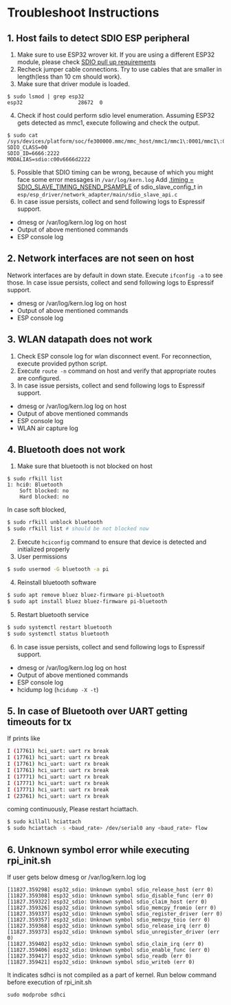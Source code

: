 # Troubleshoot Instructions
## 1. Host fails to detect SDIO ESP peripheral
1. Make sure to use ESP32 wrover kit. If you are using a different ESP32 module, please check [SDIO pull up requirements](https://docs.espressif.com/projects/esp-idf/en/latest/esp32/api-reference/peripherals/sd_pullup_requirements.html)
2. Recheck jumper cable connections. Try to use cables that are smaller in length(less than 10 cm should work).
3. Make sure that driver module is loaded.
```
$ sudo lsmod | grep esp32
esp32                  28672  0
```
4. Check if host could perform sdio level enumeration. Assuming ESP32 gets detected as mmc1, execute following and check the output.
```
$ sudo cat /sys/devices/platform/soc/fe300000.mmc/mmc_host/mmc1/mmc1\:0001/mmc1\:0001\:1/uevent
SDIO_CLASS=00
SDIO_ID=6666:2222
MODALIAS=sdio:c00v6666d2222
```
5. Possible that SDIO timing can be wrong, because of which you might face some error messages in `/var/log/kern.log`
Add [.timing = SDIO_SLAVE_TIMING_NSEND_PSAMPLE](https://github.com/espressif/esp-idf/blob/454aeb3a48ac2b92cfa9d8b6a01d1b53179ec50a/components/hal/include/hal/sdio_slave_types.h#L26-L38) of sdio_slave_config_t in `esp/esp_driver/network_adapter/main/sdio_slave_api.c`
6. In case issue persists, collect and send following logs to Espressif support.
* dmesg or /var/log/kern.log log on host
* Output of above mentioned commands
* ESP console log

## 2. Network interfaces are not seen on host
Network interfaces are by default in down state. Execute `ifconfig -a` to see those.
In case issue persists, collect and send following logs to Espressif support.
* dmesg or /var/log/kern.log log on host
* Output of above mentioned commands
* ESP console log

## 3. WLAN datapath does not work
1. Check ESP console log for wlan disconnect event. For reconnection, execute provided python script.
2. Execute `route -n` command on host and verify that appropriate routes are configured.
3. In case issue persists, collect and send following logs to Espressif support.
* dmesg or /var/log/kern.log log on host
* Output of above mentioned commands
* ESP console log
* WLAN air capture log

## 4. Bluetooth does not work
1. Make sure that bluetooth is not blocked on host
```
$ sudo rfkill list
1: hci0: Bluetooth
    Soft blocked: no
    Hard blocked: no
```
In case soft blocked,
```sh
$ sudo rfkill unblock bluetooth
$ sudo rfkill list # should be not blocked now
```
2. Execute `hciconfig` command to ensure that device is detected and initialized properly
3. User permissions
```sh
$ sudo usermod -G bluetooth -a pi
```

4. Reinstall bluetooth software
```sh
$ sudo apt remove bluez bluez-firmware pi-bluetooth
$ sudo apt install bluez bluez-firmware pi-bluetooth
```

5. Restart bluetooth service
```sh
$ sudo systemctl restart bluetooth
$ sudo systemctl status bluetooth
```

6. In case issue persists, collect and send following logs to Espressif support.
* dmesg or /var/log/kern.log log on host
* Output of above mentioned commands
* ESP console log
* hcidump log (`hcidump -X -t`)

## 5. In case of Bluetooth over UART getting timeouts for tx
If prints like
```sh
I (17761) hci_uart: uart rx break
I (17761) hci_uart: uart rx break
I (17761) hci_uart: uart rx break
I (17761) hci_uart: uart rx break
I (17771) hci_uart: uart rx break
I (17771) hci_uart: uart rx break
I (17771) hci_uart: uart rx break
I (23761) hci_uart: uart rx break
```
coming continuously, Please restart hciattach.
```sh
$ sudo killall hciattach
$ sudo hciattach -s <baud_rate> /dev/serial0 any <baud_rate> flow
```

## 6. Unknown symbol error while executing rpi_init.sh
If user gets below dmesg or /var/log/kern.log log
```
[11827.359298] esp32_sdio: Unknown symbol sdio_release_host (err 0)
[11827.359308] esp32_sdio: Unknown symbol sdio_disable_func (err 0)
[11827.359322] esp32_sdio: Unknown symbol sdio_claim_host (err 0)
[11827.359326] esp32_sdio: Unknown symbol sdio_memcpy_fromio (err 0)
[11827.359337] esp32_sdio: Unknown symbol sdio_register_driver (err 0)
[11827.359357] esp32_sdio: Unknown symbol sdio_memcpy_toio (err 0)
[11827.359368] esp32_sdio: Unknown symbol sdio_release_irq (err 0)
[11827.359373] esp32_sdio: Unknown symbol sdio_unregister_driver (err 0)
[11827.359402] esp32_sdio: Unknown symbol sdio_claim_irq (err 0)
[11827.359406] esp32_sdio: Unknown symbol sdio_enable_func (err 0)
[11827.359417] esp32_sdio: Unknown symbol sdio_readb (err 0)
[11827.359421] esp32_sdio: Unknown symbol sdio_writeb (err 0)
```
It indicates sdhci is not compiled as a part of kernel.
Run below command before execution of rpi_init.sh
```
sudo modprobe sdhci
```
